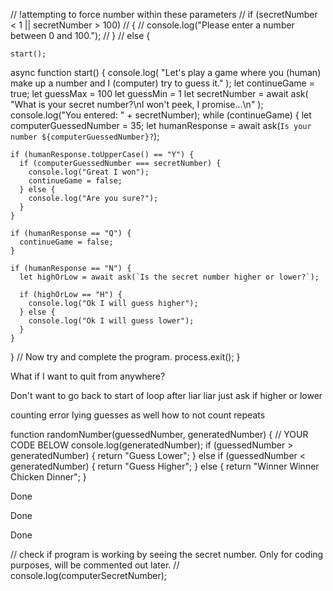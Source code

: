 // !attempting to force number within these parameters
// if (secretNumber < 1 || secretNumber > 100)
// {
// console.log("Please enter a number between 0 and 100.");
// }
// else {

    start();

async function start() {
console.log(
"Let's play a game where you (human) make up a number and I (computer) try to guess it."
);
let continueGame = true;
let guessMax = 100
let guessMin = 1
let secretNumber = await ask(
"What is your secret number?\nI won't peek, I promise...\n"
);
console.log("You entered: " + secretNumber);
while (continueGame) {
let computerGuessedNumber = 35;
let humanResponse = await ask(`Is your number ${computerGuessedNumber}?`);

    if (humanResponse.toUpperCase() == "Y") {
      if (computerGuessedNumber === secretNumber) {
        console.log("Great I won");
        continueGame = false;
      } else {
        console.log("Are you sure?");
      }
    }

    if (humanResponse == "Q") {
      continueGame = false;
    }

    if (humanResponse == "N") {
      let highOrLow = await ask(`Is the secret number higher or lower?`);

      if (highOrLow == "H") {
        console.log("Ok I will guess higher");
      } else {
        console.log("Ok I will guess lower");
      }
    }

}
// Now try and complete the program.
process.exit();
}

What if I want to quit from anywhere?

Don't want to go back to start of loop after liar liar just ask if higher or lower


counting error lying guesses as well how to not count repeats

   function randomNumber(guessedNumber, generatedNumber) {
  // YOUR CODE BELOW
  console.log(generatedNumber);
  if (guessedNumber > generatedNumber) {
    return "Guess Lower";
  } else if (guessedNumber < generatedNumber) {
    return "Guess Higher";
  } else {
    return "Winner Winner Chicken Dinner";
  }
<!-- to fix, saying it got the answer with a certain amount of tries even if didnt win. must move text into winner if 
 --> Done 

 <!-- have quit bring you to resart option if you want to change the version
  -->
Done 

 <!-- don't want a letter entered for maxvalue -->
 Done 

 <!-- To see secret number to see if program running correctly in version human is guessing  -->

  // check if program is working by seeing the secret number. Only for coding purposes, will be commented out later.
      // console.log(computerSecretNumber);